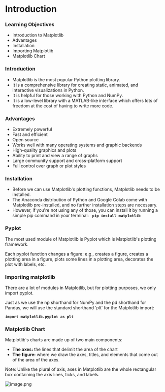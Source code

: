 # Introduction



### Learning Objectives

* Introduction to Matplotlib
* Advantages
* Installation
* Importing Matplotlib
* Matplotlib Chart

### Introduction 

* Matplotlib is the most popular Python plotting library. 
* It is a comprehensive library for creating static, animated, and interactive visualizations in Python.
* It is helpful for those working with Python and NumPy.
* It is a low-level library with a MATLAB-like interface which offers lots of freedom at the cost of having to write more code.

### Advantages

* Extremely powerful
* Fast and efficient
* Open source
* Works well with many operating systems and graphic backends
* High-quality graphics and plots 
* Ability to print and view a range of graphs 
* Large community support and cross-platform support 
* Full control over graph or plot styles




### Installation

* Before we can use Matplotlib's plotting functions, Matplotlib needs to be installed. 
* The Anaconda distribution of Python and Google Colab come with Matplotlib pre-installed, and no further installation steps are necessary.
* However, if you're not using any of those, you can install it by running a simple pip command in your terminal: **` pip install matplotlib`**






### **Pyplot**

The most used module of Matplotlib is Pyplot which is Matplotlib's plotting framework. 

Each pyplot function changes a figure: e.g., creates a figure, creates a plotting area in a figure, plots some lines in a plotting area, decorates the plot with labels, etc.

### Importing matplotlib 

There are a lot of modules in Matplotlib, but for plotting purposes, we only import pyplot.

Just as we use the np shorthand for NumPy and the pd shorthand for Pandas, we will use the standard shorthand 'plt' for the Matplotlib import:

**`import matplotlib.pyplot as plt`**



### Matplotlib Chart

Matplotlib's charts are made up of two main components:

* **The axes:** the lines that delimit the area of the chart
* **The figure:** where we draw the axes, titles, and elements that come out of the area of the axes.

Note: Unlike the plural of axis, axes in Matplotlib are the whole rectangular box containing the axis lines, ticks, and labels. 

![image.png](https://dphi-live.s3.amazonaws.com/media_uploads/image_80a3f7287fc34c1b8320e7a8ce8618a5.png)